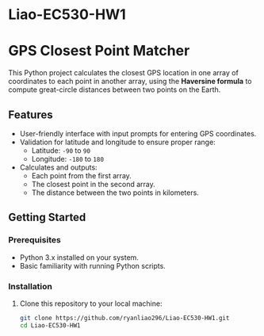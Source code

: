 # Liao-EC530-HW1
# GPS Closest Point Matcher

This Python project calculates the closest GPS location in one array of coordinates to each point in another array, using the **Haversine formula** to compute great-circle distances between two points on the Earth.

## Features
- User-friendly interface with input prompts for entering GPS coordinates.
- Validation for latitude and longitude to ensure proper range:
  - Latitude: `-90` to `90`
  - Longitude: `-180` to `180`
- Calculates and outputs:
  - Each point from the first array.
  - The closest point in the second array.
  - The distance between the two points in kilometers.

## Getting Started

### Prerequisites
- Python 3.x installed on your system.
- Basic familiarity with running Python scripts.

### Installation
1. Clone this repository to your local machine:
   ```bash
   git clone https://github.com/ryanliao296/Liao-EC530-HW1.git
   cd Liao-EC530-HW1
